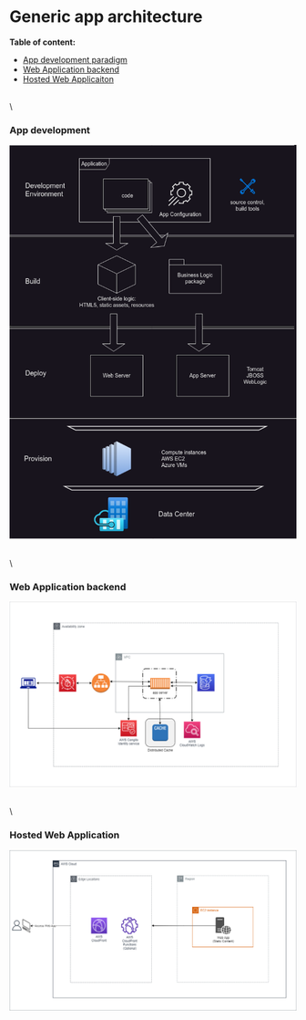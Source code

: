 # Generic app architecture

**Table of content:**
- [App development paradigm](#item-one)
- [Web Application backend](#item-two)
- [Hosted Web Applicaiton](#item-three)

\
\


<a id="item-one"></a>
### App development

<img src="techpages/archsnapshots/AppDev.png?raw=true"/>

\
\

<a id="item-two"></a>
### Web Application backend

<img src="techpages/archsnapshots/SampleWebAppBackend.png?raw=true"/>

\
\

<a id="item-three"></a>
### Hosted Web Application

<img src="techpages/archsnapshots/SampleWebApp.png?raw=true"/>



